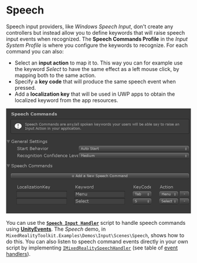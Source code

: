 # Speech

Speech input providers, like *Windows Speech Input*, don't create any controllers but instead allow you to define keywords that will raise speech input events when recognized. The **Speech Commands Profile** in the *Input System Profile* is where you configure the keywords to recognize. For each command you can also:

- Select an **input action** to map it to. This way you can for example use the keyword *Select* to have the same effect as a left mouse click, by mapping both to the same action.
- Specify a **key code** that will produce the same speech event when pressed.
- Add a **localization key** that will be used in UWP apps to obtain the localized keyword from the app resources.

<img src="../../Documentation/Images/Input/SpeechCommands.png" style="max-width:100%;">

You can use the [**`Speech Input Handler`**](xref:Microsoft.MixedReality.Toolkit.Input.SpeechInputHandler) script to handle speech commands using [**UnityEvents**](https://docs.unity3d.com/Manual/UnityEvents.html). The *Speech* demo, in `MixedRealityToolkit.Examples\Demos\Input\Scenes\Speech`, shows how to do this. You can also listen to speech command events directly in your own script by implementing [`IMixedRealitySpeechHandler`](xref:Microsoft.MixedReality.Toolkit.Input.IMixedRealitySpeechHandler) (see table of [event handlers](InputEvents.md)).